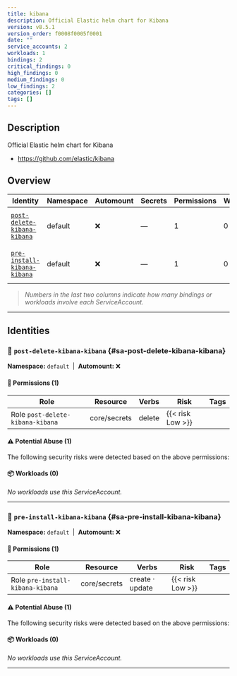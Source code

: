 ```yaml
---
title: kibana
description: Official Elastic helm chart for Kibana
version: v8.5.1
version_order: f0008f0005f0001
date: ""
service_accounts: 2
workloads: 1
bindings: 2
critical_findings: 0
high_findings: 0
medium_findings: 0
low_findings: 2
categories: []
tags: []
---
```


## Description

Official Elastic helm chart for Kibana

- https://github.com/elastic/kibana

## Overview

| Identity                                                     | Namespace | Automount | Secrets | Permissions | Workloads | Risk               |
| ------------------------------------------------------------ | --------- | --------- | ------- | ----------- | --------- | ------------------ |
| [`post-delete-kibana-kibana`](#sa-post-delete-kibana-kibana) | default   | ❌        | —       | 1           | 0         | {{< risk "Low" >}} |
| [`pre-install-kibana-kibana`](#sa-pre-install-kibana-kibana) | default   | ❌        | —       | 1           | 0         | {{< risk "Low" >}} |

> _Numbers in the last two columns indicate how many bindings or workloads involve each ServiceAccount._

---

## Identities

### 🤖 `post-delete-kibana-kibana` {#sa-post-delete-kibana-kibana}

**Namespace:** `default` &nbsp;|&nbsp; **Automount:** ❌

#### 🔑 Permissions (1)

| Role                             | Resource     | Verbs  | Risk             | Tags |
| -------------------------------- | ------------ | ------ | ---------------- | ---- |
| Role `post-delete-kibana-kibana` | core/secrets | delete | {{< risk Low >}} |      |

#### ⚠️ Potential Abuse (1)

The following security risks were detected based on the above permissions:

#### 📦 Workloads (0)

_No workloads use this ServiceAccount._

---

### 🤖 `pre-install-kibana-kibana` {#sa-pre-install-kibana-kibana}

**Namespace:** `default` &nbsp;|&nbsp; **Automount:** ❌

#### 🔑 Permissions (1)

| Role                             | Resource     | Verbs           | Risk             | Tags |
| -------------------------------- | ------------ | --------------- | ---------------- | ---- |
| Role `pre-install-kibana-kibana` | core/secrets | create · update | {{< risk Low >}} |      |

#### ⚠️ Potential Abuse (1)

The following security risks were detected based on the above permissions:

#### 📦 Workloads (0)

_No workloads use this ServiceAccount._

---
